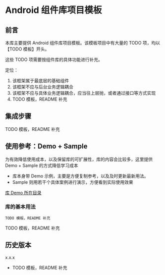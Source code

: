 # Android 组件库项目模板

## 前言

本库主要提供 Android 组件库项目模板。该模板项目中有大量的 TODO 项，均以【TODO 模板】开头。

这些 TODO 项需要按组件库的具体功能进行补充。

定位：
1. 该框架属于最底层的基础组件
2. 该框架不应与后台业务逻辑耦合
3. 该框架不应与具体业务逻辑耦合，应当往上层抛，或者通过接口等方式实现
4. TODO 模板，README 补充

## 集成步骤

TODO 模板，README 补充

## 使用参考：Demo + Sample

为有效降低使用成本，以及保留库的可扩展性，库的内容会比较多，这里提供 Demo + Sample 的方式降低学习成本
- 库本身带 Demo 示例，主要是方便复制参考，以及及时更新最新用法。
- Sample 则用若干个具体案例进行演示，方便看到实际使用效果

[库 Demo 所在目录](/lib-customview)

### 库的基本用法

```
TODO 模板，README 补充
```

TODO 模板，README 补充

## 历史版本

x.x.x
- TODO 模板，README 补充
